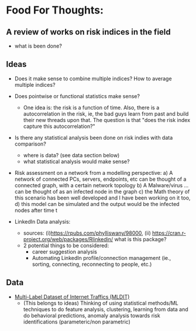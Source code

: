 
# Food For Thoughts:

## A review of works on risk indices in the field
- what is been done?

## Ideas
- Does it make sense to combine multiple indices? How to average multiple indices? 
- Does pointwise or functional statistics make sense?
  - One idea is: the risk is a function of time. Also, there is a autocorrelation in the risk, ie, the bad guys learn from past and build their new threads upon that. The question is that "does the risk index capture this autocorrelation?"
- Is there any statistical analysis been done on risk indies with data comparison?
  - where is data? (see data section below)
  - what statistical analysis would make sense?
  
- Risk assessment on a network from a modelling perspective:
a) A network of connected PCs, servers, endpoints, etc can be thought of a connected graph, with a certain network topology
b) A Malware/virus ... can be thought of as an infected node in the graph
c) the Math theory of this scenario has been well developed and I have been working on it too,
d) this model can  be simulated and the output would be the infected nodes after time t

- LinkedIn Data analysis:
  - sources: (i)<https://rpubs.com/phylliswany/98000>, (ii) <https://cran.r-project.org/web/packages/Rlinkedin/>  what is this package?
  - 2 potential things to be considered:
    - career suggestion analysis
    - Automating LinkedIn profile/connection management (ie., sorting, connecting, reconnecting to people, etc.)
  
## Data

- [Multi-Label Dataset of Internet Traffics (MLDIT)](https://www.kaggle.com/datasets/artemis1216/multi-label-dataset-of-internet-traffics)
  - (This belongs to ideas) Thinking of using statistical methods/ML techniques to do feature analysis, clustering, learning from data and do behavioral predictions, anomaly analysis towards risk identifications (parameteric/non parametric)



